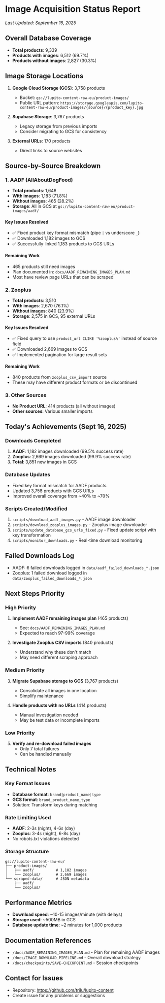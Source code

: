 # Image Acquisition Status Report
*Last Updated: September 16, 2025*

## Overall Database Coverage
- **Total products**: 9,339
- **Products with images**: 6,512 (69.7%)
- **Products without images**: 2,827 (30.3%)

## Image Storage Locations
1. **Google Cloud Storage (GCS)**: 3,758 products
   - Bucket: `gs://lupito-content-raw-eu/product-images/`
   - Public URL pattern: `https://storage.googleapis.com/lupito-content-raw-eu/product-images/{source}/{product_key}.jpg`

2. **Supabase Storage**: 3,767 products
   - Legacy storage from previous imports
   - Consider migrating to GCS for consistency

3. **External URLs**: 170 products
   - Direct links to source websites

## Source-by-Source Breakdown

### 1. AADF (AllAboutDogFood)
- **Total products**: 1,648
- **With images**: 1,183 (71.8%)
- **Without images**: 465 (28.2%)
- **Storage**: All in GCS at `gs://lupito-content-raw-eu/product-images/aadf/`

#### Key Issues Resolved
- ✅ Fixed product key format mismatch (pipe `|` vs underscore `_`)
- ✅ Downloaded 1,182 images to GCS
- ✅ Successfully linked 1,183 products to GCS URLs

#### Remaining Work
- 465 products still need images
- Plan documented in: `docs/AADF_REMAINING_IMAGES_PLAN.md`
- Most have review page URLs that can be scraped

### 2. Zooplus
- **Total products**: 3,510
- **With images**: 2,670 (76.1%)
- **Without images**: 840 (23.9%)
- **Storage**: 2,575 in GCS, 95 external URLs

#### Key Issues Resolved
- ✅ Fixed query to use `product_url ILIKE '%zooplus%'` instead of source field
- ✅ Downloaded 2,669 images to GCS
- ✅ Implemented pagination for large result sets

#### Remaining Work
- 840 products from `zooplus_csv_import` source
- These may have different product formats or be discontinued

### 3. Other Sources
- **No Product URL**: 414 products (all without images)
- **Other sources**: Various smaller imports

## Today's Achievements (Sept 16, 2025)

### Downloads Completed
1. **AADF**: 1,182 images downloaded (99.5% success rate)
2. **Zooplus**: 2,669 images downloaded (99.9% success rate)
3. **Total**: 3,851 new images in GCS

### Database Updates
- Fixed key format mismatch for AADF products
- Updated 3,758 products with GCS URLs
- Improved overall coverage from ~40% to ~70%

### Scripts Created/Modified
1. `scripts/download_aadf_images.py` - AADF image downloader
2. `scripts/download_zooplus_images.py` - Zooplus image downloader
3. `scripts/update_database_gcs_urls_fixed.py` - Fixed update script with key transformation
4. `scripts/monitor_downloads.py` - Real-time download monitoring

## Failed Downloads Log
- AADF: 6 failed downloads logged in `data/aadf_failed_downloads_*.json`
- Zooplus: 1 failed download logged in `data/zooplus_failed_downloads_*.json`

## Next Steps Priority

### High Priority
1. **Implement AADF remaining images plan** (465 products)
   - See: `docs/AADF_REMAINING_IMAGES_PLAN.md`
   - Expected to reach 97-99% coverage

2. **Investigate Zooplus CSV imports** (840 products)
   - Understand why these don't match
   - May need different scraping approach

### Medium Priority
3. **Migrate Supabase storage to GCS** (3,767 products)
   - Consolidate all images in one location
   - Simplify maintenance

4. **Handle products with no URLs** (414 products)
   - Manual investigation needed
   - May be test data or incomplete imports

### Low Priority
5. **Verify and re-download failed images**
   - Only 7 total failures
   - Can be handled manually

## Technical Notes

### Key Format Issues
- **Database format**: `brand|product_name|type`
- **GCS format**: `brand_product_name_type`
- Solution: Transform keys during matching

### Rate Limiting Used
- **AADF**: 2-3s (night), 4-6s (day)
- **Zooplus**: 3-4s (night), 6-8s (day)
- No robots.txt violations detected

### Storage Structure
```
gs://lupito-content-raw-eu/
├── product-images/
│   ├── aadf/          # 1,182 images
│   └── zooplus/       # 2,669 images
└── scraped-data/      # JSON metadata
    ├── aadf/
    └── zooplus/
```

## Performance Metrics
- **Download speed**: ~10-15 images/minute (with delays)
- **Storage used**: ~500MB in GCS
- **Database update time**: ~2 minutes for 1,000 products

## Documentation References
- `/docs/AADF_REMAINING_IMAGES_PLAN.md` - Plan for remaining AADF images
- `/docs/IMAGE_DOWNLOAD_PIPELINE.md` - Overall download strategy
- `/docs/checkpoints/SAVE-CHECKPOINT.md` - Session checkpoints

## Contact for Issues
- Repository: https://github.com/trilu/lupito-content
- Create issue for any problems or suggestions